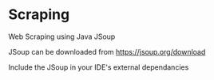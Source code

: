 # Scraping
Web Scraping using Java JSoup

JSoup can be downloaded from https://jsoup.org/download

Include the JSoup in your IDE's external dependancies
